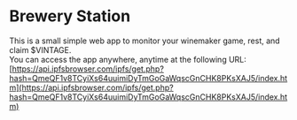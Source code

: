 # Brewery Station
This is a small simple web app to monitor your winemaker game, rest, and claim $VINTAGE.  
You can access the app anywhere, anytime at the following URL:  
[https://api.ipfsbrowser.com/ipfs/get.php?hash=QmeQF1v8TCyiXs64uuimiDyTmGoGaWqscGnCHK8PKsXAJ5/index.htm](https://api.ipfsbrowser.com/ipfs/get.php?hash=QmeQF1v8TCyiXs64uuimiDyTmGoGaWqscGnCHK8PKsXAJ5/index.htm)